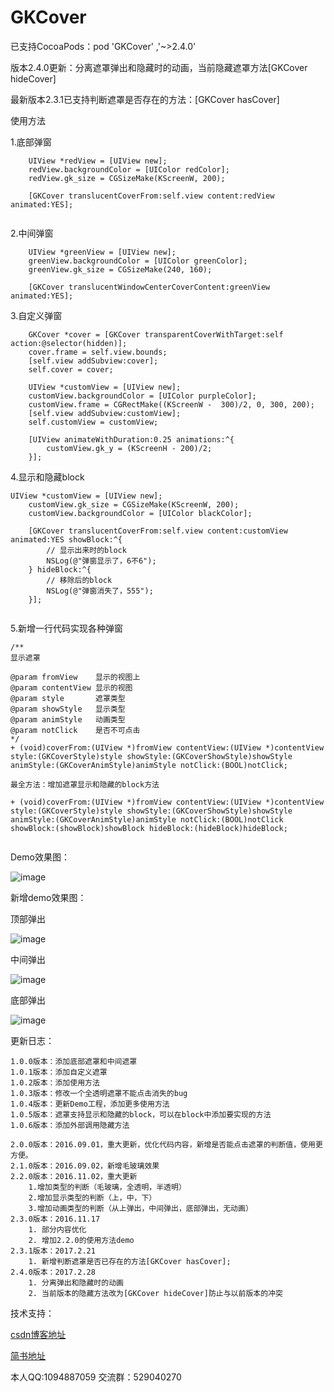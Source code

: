 # GKCover

已支持CocoaPods：pod 'GKCover' ,'~>2.4.0'

版本2.4.0更新：分离遮罩弹出和隐藏时的动画，当前隐藏遮罩方法[GKCover hideCover]

最新版本2.3.1已支持判断遮罩是否存在的方法：[GKCover hasCover]

使用方法

1.底部弹窗

```
    UIView *redView = [UIView new];
    redView.backgroundColor = [UIColor redColor];
    redView.gk_size = CGSizeMake(KScreenW, 200);

    [GKCover translucentCoverFrom:self.view content:redView animated:YES];
    
```
2.中间弹窗

```
    UIView *greenView = [UIView new];
    greenView.backgroundColor = [UIColor greenColor];
    greenView.gk_size = CGSizeMake(240, 160);
    
    [GKCover translucentWindowCenterCoverContent:greenView animated:YES];
```
3.自定义弹窗

```
    GKCover *cover = [GKCover transparentCoverWithTarget:self action:@selector(hidden)];
    cover.frame = self.view.bounds;
    [self.view addSubview:cover];
    self.cover = cover;
    
    UIView *customView = [UIView new];
    customView.backgroundColor = [UIColor purpleColor];
    customView.frame = CGRectMake((KScreenW -  300)/2, 0, 300, 200);
    [self.view addSubview:customView];
    self.customView = customView;
    
    [UIView animateWithDuration:0.25 animations:^{
        customView.gk_y = (KScreenH - 200)/2;
    }];
```

4.显示和隐藏block

```
UIView *customView = [UIView new];
    customView.gk_size = CGSizeMake(KScreenW, 200);
    customView.backgroundColor = [UIColor blackColor];
    
    [GKCover translucentCoverFrom:self.view content:customView animated:YES showBlock:^{
        // 显示出来时的block
        NSLog(@"弹窗显示了，6不6");
    } hideBlock:^{
        // 移除后的block
        NSLog(@"弹窗消失了，555");
    }];


```

5.新增一行代码实现各种弹窗

```
/**
显示遮罩

@param fromView    显示的视图上
@param contentView 显示的视图
@param style       遮罩类型
@param showStyle   显示类型
@param animStyle   动画类型
@param notClick    是否不可点击
*/
+ (void)coverFrom:(UIView *)fromView contentView:(UIView *)contentView style:(GKCoverStyle)style showStyle:(GKCoverShowStyle)showStyle animStyle:(GKCoverAnimStyle)animStyle notClick:(BOOL)notClick;

最全方法：增加遮罩显示和隐藏的block方法

+ (void)coverFrom:(UIView *)fromView contentView:(UIView *)contentView style:(GKCoverStyle)style showStyle:(GKCoverShowStyle)showStyle animStyle:(GKCoverAnimStyle)animStyle notClick:(BOOL)notClick showBlock:(showBlock)showBlock hideBlock:(hideBlock)hideBlock;


```

Demo效果图：

![image](https://github.com/QuintGao/GKCover/blob/master/GKCoverDemo/GKCoverDemo-gif.gif)

新增demo效果图：

顶部弹出

![image](https://github.com/QuintGao/GKCover/blob/master/GKCoverDemo/demo_top.png)

中间弹出

![image](https://github.com/QuintGao/GKCover/blob/master/GKCoverDemo/demo_center.png)

底部弹出

![image](https://github.com/QuintGao/GKCover/blob/master/GKCoverDemo/demo_bottom.png)

更新日志：

```
1.0.0版本：添加底部遮罩和中间遮罩
1.0.1版本：添加自定义遮罩
1.0.2版本：添加使用方法
1.0.3版本：修改一个全透明遮罩不能点击消失的bug
1.0.4版本：更新Demo工程，添加更多使用方法
1.0.5版本：遮罩支持显示和隐藏的block，可以在block中添加要实现的方法
1.0.6版本：添加外部调用隐藏方法

2.0.0版本：2016.09.01，重大更新，优化代码内容，新增是否能点击遮罩的判断值，使用更方便。
2.1.0版本：2016.09.02，新增毛玻璃效果
2.2.0版本：2016.11.02，重大更新
    1.增加类型的判断（毛玻璃，全透明，半透明）
    2.增加显示类型的判断（上，中，下）
    3.增加动画类型的判断（从上弹出，中间弹出，底部弹出，无动画）
2.3.0版本：2016.11.17
    1. 部分内容优化
    2. 增加2.2.0的使用方法demo
2.3.1版本：2017.2.21
    1. 新增判断遮罩是否已存在的方法[GKCover hasCover];
2.4.0版本：2017.2.28
    1. 分离弹出和隐藏时的动画
    2. 当前版本的隐藏方法改为[GKCover hideCover]防止与以前版本的冲突
```

技术支持：

[csdn博客地址](http://blog.csdn.net/u010565269/article/details/52332027)

[简书地址](http://www.jianshu.com/p/866a79a95963)

本人QQ:1094887059
交流群：529040270
